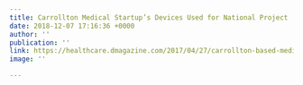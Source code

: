 ```yaml
---
title: Carrollton Medical Startup’s Devices Used for National Project
date: 2018-12-07 17:16:36 +0000
author: ''
publication: ''
link: https://healthcare.dmagazine.com/2017/04/27/carrollton-based-medical-startup-has-devices-used-for-national-project/
image: ''

---
```

